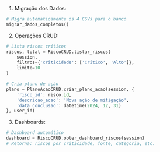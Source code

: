 1. Migração dos Dados:
```python
# Migra automaticamente os 4 CSVs para o banco
migrar_dados_completos()
```

2. Operações CRUD:
```python
# Lista riscos críticos
riscos, total = RiscoCRUD.listar_riscos(
    session, 
    filtros={'criticidade': ['Crítico', 'Alto']},
    limite=10
)

# Cria plano de ação
plano = PlanoAcaoCRUD.criar_plano_acao(session, {
    'risco_id': risco.id,
    'descricao_acao': 'Nova ação de mitigação',
    'data_conclusao': datetime(2024, 12, 31)
}, user_id)
```

3. Dashboards:
```python
# Dashboard automático
dashboard = RiscoCRUD.obter_dashboard_riscos(session)
# Retorna: riscos por criticidade, fonte, categoria, etc.
```
